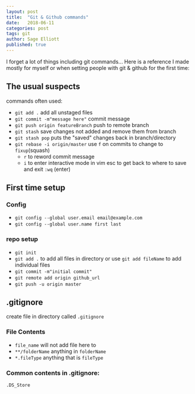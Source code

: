 ```yaml
---
layout: post
title:  "Git & Github commands"
date:   2018-06-11
categories: post
tags: git
author: Sage Elliott
published: true
---
```


I forget a lot of things including git commands...
Here is a reference I made mostly for myself or when setting people with git & github for the first time:

## The usual suspects
commands often used:

- `git add .` add all unstaged files
- `git commit -m"message here"` commit message
- `git push origin featureBranch` push to remote branch
- `git stash` save changes not added and remove them from branch
- `git stash pop` puts the "saved" changes back in branch/directory
- `git rebase -i origin/master` use `f` on commits to change to `fixup`(squash)
	- `r` to reword commit message
	- `i` to enter interactive mode in vim
esc to get back to where to save and exit `:wq` (enter)


## First time setup

### Config
- `git config --global user.email email@example.com`
- `git config --global user.name first last`

### repo setup
- `git init`
- `git add .` to add all files in directory or use `git add fileName` to add individual files
- `git commit -m"initial commit"`
- `git remote add origin github_url`
- `git push -u origin master`

## .gitignore
create file in directory called `.gitignore`

### File Contents
- `file_name` will not add file here to 
- `**/folderName` anything in `folderName` 
- `*.fileType` anything that is `fileType`

### Common contents in .gitignore:

`.DS_Store`
